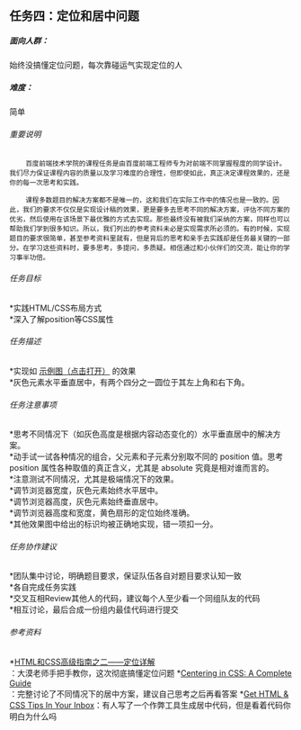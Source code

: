 ## 任务四：定位和居中问题
##### 面向人群：
始终没搞懂定位问题，每次靠碰运气实现定位的人
##### 难度：
简单
###### 重要说明
		百度前端技术学院的课程任务是由百度前端工程师专为对前端不同掌握程度的同学设计。我们尽力保证课程内容的质量以及学习难度的合理性，但即使如此，真正决定课程效果的，还是你的每一次思考和实践。

		课程多数题目的解决方案都不是唯一的，这和我们在实际工作中的情况也是一致的。因此，我们的要求不仅仅是实现设计稿的效果，更是要多去思考不同的解决方案，评估不同方案的优劣，然后使用在该场景下最优雅的方式去实现。那些最终没有被我们采纳的方案，同样也可以帮助我们学到很多知识。所以，我们列出的参考资料未必是实现需求所必须的。有的时候，实现题目的要求很简单，甚至参考资料里就有，但是背后的思考和亲手去实践却是任务最关键的一部分。在学习这些资料时，要多思考，多提问，多质疑。相信通过和小伙伴们的交流，能让你的学习事半功倍。
###### 任务目标
*实践HTML/CSS布局方式<br/>
*深入了解position等CSS属性<br/>
###### 任务描述
*实现如 [示例图（点击打开）](http://7xrp04.com1.z0.glb.clouddn.com/task_1_4_1.png) 的效果<br/>
*灰色元素水平垂直居中，有两个四分之一圆位于其左上角和右下角。<br/>
###### 任务注意事项
*思考不同情况下（如灰色高度是根据内容动态变化的）水平垂直居中的解决方案。<br/>
*动手试一试各种情况的组合，父元素和子元素分别取不同的 position 值。思考 position 属性各种取值的真正含义，尤其是 absolute 究竟是相对谁而言的。<br/>
*注意测试不同情况，尤其是极端情况下的效果。<br/>
*调节浏览器宽度，灰色元素始终水平居中。<br/>
*调节浏览器高度，灰色元素始终垂直居中。<br/>
*调节浏览器高度和宽度，黄色扇形的定位始终准确。<br/>
*其他效果图中给出的标识均被正确地实现，错一项扣一分。<br/>
###### 任务协作建议
*团队集中讨论，明确题目要求，保证队伍各自对题目要求认知一致<br/>
*各自完成任务实践<br/>
*交叉互相Review其他人的代码，建议每个人至少看一个同组队友的代码<br/>
*相互讨论，最后合成一份组内最佳代码进行提交<br/>
###### 参考资料
*[HTML和CSS高级指南之二——定位详解](http://www.w3cplus.com/css/advanced-html-css-lesson2-detailed-css-positioning.html)<br/>：大漠老师手把手教你，这次彻底搞懂定位问题
*[Centering in CSS: A Complete Guide](https://css-tricks.com/centering-css-complete-guide/)<br/>：完整讨论了不同情况下的居中方案，建议自己思考之后再看答案
*[Get HTML & CSS Tips In Your Inbox](http://howtocenterincss.com/)：有人写了一个作弊工具生成居中代码，但是看着代码你明白为什么吗<br/>